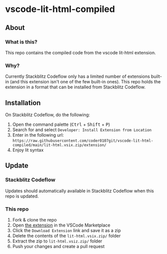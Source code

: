 # vscode-lit-html-compiled

## About

### What is this?
This repo contains the compiled code from the vscode lit-html extension.

### Why?
Currently Stackblitz Codeflow only has a limited number of extensions built-in (and this extension isn't one of the few built-in ones). This repo holds the extension in a format that can be installed from Stackblitz Codeflow.

## Installation
On Stackblitz Codeflow, do the following: 

1. Open the command palette (<kbd>Ctrl</kbd> + <kbd>Shift</kbd> + <kbd>P</kbd>)
2. Search for and select `Developer: Install Extension from Location`
3. Enter in the following url: `https://raw.githubusercontent.com/coder0107git/vscode-lit-html-compiled/main/lit-html.vsix.zip/extension/`
4. Enjoy lit syntax

## Update

### Stackblitz Codeflow
Updates should automatically available in Stackblitz Codeflow when this repo is updated.

### This repo
1. Fork & clone the repo
2. Open [the extension](https://marketplace.visualstudio.com/items?itemName=bierner.lit-html) in the VSCode Marketplace
3. Click the `Download Extension` link and save it as a zip
4. Delete the contents of the  `lit-html.vsix.zip/` folder
5. Extract the zip to `lit-html.vsiz.zip/` folder
6. Push your changes and create a pull request
